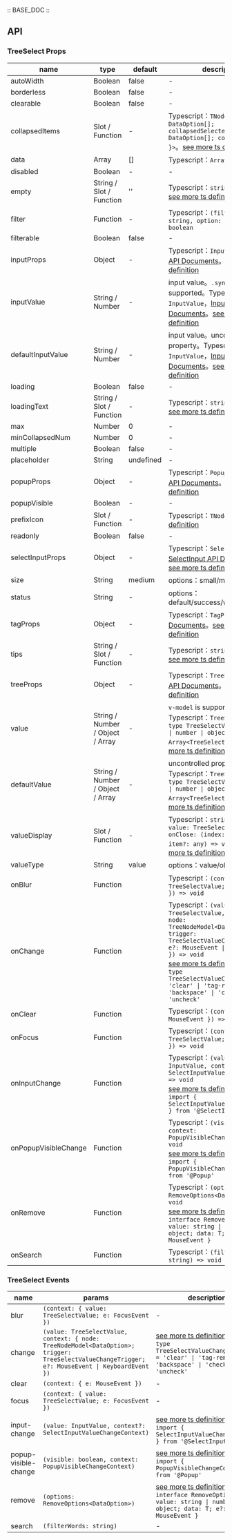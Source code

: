 :: BASE_DOC ::

## API
### TreeSelect Props

name | type | default | description | required
-- | -- | -- | -- | --
autoWidth | Boolean | false | \- | N
borderless | Boolean | false | \- | N
clearable | Boolean | false | \- | N
collapsedItems | Slot / Function | - | Typescript：`TNode<{ value: DataOption[]; collapsedSelectedItems: DataOption[]; count: number }>`。[see more ts definition](https://github.com/Tencent/tdesign-vue/blob/develop/src/common.ts) | N
data | Array | [] | Typescript：`Array<DataOption>` | N
disabled | Boolean | - | \- | N
empty | String / Slot / Function | '' | Typescript：`string \| TNode`。[see more ts definition](https://github.com/Tencent/tdesign-vue/blob/develop/src/common.ts) | N
filter | Function | - | Typescript：`(filterWords: string, option: DataOption) => boolean` | N
filterable | Boolean | false | \- | N
inputProps | Object | - | Typescript：`InputProps`，[Input API Documents](./input?tab=api)。[see more ts definition](https://github.com/Tencent/tdesign-vue/tree/develop/src/tree-select/type.ts) | N
inputValue | String / Number | - | input value。`.sync` is supported。Typescript：`InputValue`，[Input API Documents](./input?tab=api)。[see more ts definition](https://github.com/Tencent/tdesign-vue/tree/develop/src/tree-select/type.ts) | N
defaultInputValue | String / Number | - | input value。uncontrolled property。Typescript：`InputValue`，[Input API Documents](./input?tab=api)。[see more ts definition](https://github.com/Tencent/tdesign-vue/tree/develop/src/tree-select/type.ts) | N
loading | Boolean | false | \- | N
loadingText | String / Slot / Function | - | Typescript：`string \| TNode`。[see more ts definition](https://github.com/Tencent/tdesign-vue/blob/develop/src/common.ts) | N
max | Number | 0 | \- | N
minCollapsedNum | Number | 0 | \- | N
multiple | Boolean | false | \- | N
placeholder | String | undefined | \- | N
popupProps | Object | - | Typescript：`PopupProps`，[Popup API Documents](./popup?tab=api)。[see more ts definition](https://github.com/Tencent/tdesign-vue/tree/develop/src/tree-select/type.ts) | N
popupVisible | Boolean | - | \- | N
prefixIcon | Slot / Function | - | Typescript：`TNode`。[see more ts definition](https://github.com/Tencent/tdesign-vue/blob/develop/src/common.ts) | N
readonly | Boolean | false | \- | N
selectInputProps | Object | - | Typescript：`SelectInputProps`，[SelectInput API Documents](./select-input?tab=api)。[see more ts definition](https://github.com/Tencent/tdesign-vue/tree/develop/src/tree-select/type.ts) | N
size | String | medium | options：small/medium/large | N
status | String | - | options：default/success/warning/error | N
tagProps | Object | - | Typescript：`TagProps`，[Tag API Documents](./tag?tab=api)。[see more ts definition](https://github.com/Tencent/tdesign-vue/tree/develop/src/tree-select/type.ts) | N
tips | String / Slot / Function | - | Typescript：`string \| TNode`。[see more ts definition](https://github.com/Tencent/tdesign-vue/blob/develop/src/common.ts) | N
treeProps | Object | - | Typescript：`TreeProps`，[Tree API Documents](./tree?tab=api)。[see more ts definition](https://github.com/Tencent/tdesign-vue/tree/develop/src/tree-select/type.ts) | N
value | String / Number / Object / Array | - | `v-model` is supported。Typescript：`TreeSelectValue` `type TreeSelectValue = string \| number \| object \| Array<TreeSelectValue>`。[see more ts definition](https://github.com/Tencent/tdesign-vue/tree/develop/src/tree-select/type.ts) | N
defaultValue | String / Number / Object / Array | - | uncontrolled property。Typescript：`TreeSelectValue` `type TreeSelectValue = string \| number \| object \| Array<TreeSelectValue>`。[see more ts definition](https://github.com/Tencent/tdesign-vue/tree/develop/src/tree-select/type.ts) | N
valueDisplay | Slot / Function | - | Typescript：`string \| TNode<{ value: TreeSelectValue; onClose: (index: number, item?: any) => void }>`。[see more ts definition](https://github.com/Tencent/tdesign-vue/blob/develop/src/common.ts) | N
valueType | String | value | options：value/object | N
onBlur | Function |  | Typescript：`(context: { value: TreeSelectValue; e: FocusEvent }) => void`<br/> | N
onChange | Function |  | Typescript：`(value: TreeSelectValue, context: { node: TreeNodeModel<DataOption>; trigger: TreeSelectValueChangeTrigger; e?: MouseEvent \| KeyboardEvent }) => void`<br/>[see more ts definition](https://github.com/Tencent/tdesign-vue/tree/develop/src/tree-select/type.ts)。<br/>`type TreeSelectValueChangeTrigger = 'clear' \| 'tag-remove' \| 'backspace' \| 'check' \| 'uncheck'`<br/> | N
onClear | Function |  | Typescript：`(context: { e: MouseEvent }) => void`<br/> | N
onFocus | Function |  | Typescript：`(context: { value: TreeSelectValue; e: FocusEvent }) => void`<br/> | N
onInputChange | Function |  | Typescript：`(value: InputValue, context?: SelectInputValueChangeContext) => void`<br/>[see more ts definition](https://github.com/Tencent/tdesign-vue/tree/develop/src/tree-select/type.ts)。<br/>`import { SelectInputValueChangeContext } from '@SelectInput'`<br/> | N
onPopupVisibleChange | Function |  | Typescript：`(visible: boolean, context: PopupVisibleChangeContext) => void`<br/>[see more ts definition](https://github.com/Tencent/tdesign-vue/tree/develop/src/tree-select/type.ts)。<br/>`import { PopupVisibleChangeContext } from '@Popup'`<br/> | N
onRemove | Function |  | Typescript：`(options: RemoveOptions<DataOption>) => void`<br/>[see more ts definition](https://github.com/Tencent/tdesign-vue/tree/develop/src/tree-select/type.ts)。<br/>`interface RemoveOptions<T> { value: string \| number \| object; data: T; e?: MouseEvent }`<br/> | N
onSearch | Function |  | Typescript：`(filterWords: string) => void`<br/> | N

### TreeSelect Events

name | params | description
-- | -- | --
blur | `(context: { value: TreeSelectValue; e: FocusEvent })` | \-
change | `(value: TreeSelectValue, context: { node: TreeNodeModel<DataOption>; trigger: TreeSelectValueChangeTrigger; e?: MouseEvent \| KeyboardEvent })` | [see more ts definition](https://github.com/Tencent/tdesign-vue/tree/develop/src/tree-select/type.ts)。<br/>`type TreeSelectValueChangeTrigger = 'clear' \| 'tag-remove' \| 'backspace' \| 'check' \| 'uncheck'`<br/>
clear | `(context: { e: MouseEvent })` | \-
focus | `(context: { value: TreeSelectValue; e: FocusEvent })` | \-
input-change | `(value: InputValue, context?: SelectInputValueChangeContext)` | [see more ts definition](https://github.com/Tencent/tdesign-vue/tree/develop/src/tree-select/type.ts)。<br/>`import { SelectInputValueChangeContext } from '@SelectInput'`<br/>
popup-visible-change | `(visible: boolean, context: PopupVisibleChangeContext)` | [see more ts definition](https://github.com/Tencent/tdesign-vue/tree/develop/src/tree-select/type.ts)。<br/>`import { PopupVisibleChangeContext } from '@Popup'`<br/>
remove | `(options: RemoveOptions<DataOption>)` | [see more ts definition](https://github.com/Tencent/tdesign-vue/tree/develop/src/tree-select/type.ts)。<br/>`interface RemoveOptions<T> { value: string \| number \| object; data: T; e?: MouseEvent }`<br/>
search | `(filterWords: string)` | \-
